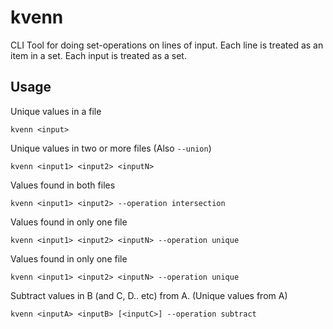 kvenn
=========

CLI Tool for doing set-operations on lines of input. Each line is treated as an item in a set. Each input is treated as a set.

## Usage

Unique values in a file

    kvenn <input>

Unique values in two or more files (Also `--union`)

    kvenn <input1> <input2> <inputN>


Values found in both files

    kvenn <input1> <input2> --operation intersection


Values found in only one file

    kvenn <input1> <input2> <inputN> --operation unique


Values found in only one file

    kvenn <input1> <input2> <inputN> --operation unique


Subtract values in B (and C, D.. etc) from A. (Unique values from A)

    kvenn <inputA> <inputB> [<inputC>] --operation subtract

